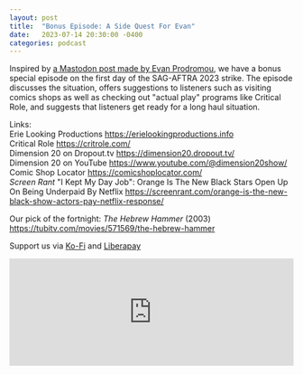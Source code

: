 ```yaml
---
layout: post
title:  "Bonus Episode: A Side Quest For Evan"
date:   2023-07-14 20:30:00 -0400
categories: podcast
---
```

Inspired by [a Mastodon post made by Evan Prodromou](https://cosocial.ca/@evan/110706952627326294), we have a bonus special episode on the first day of the SAG-AFTRA 2023 strike.  The episode discusses the situation, offers suggestions to listeners such as visiting comics shops as well as checking out "actual play" programs like Critical Role, and suggests that listeners get ready for a long haul situation.  

Links:  
Erie Looking Productions <https://erielookingproductions.info>  
Critical Role <https://critrole.com/>  
Dimension 20 on Dropout.tv <https://dimension20.dropout.tv/>  
Dimension 20 on YouTube <https://www.youtube.com/@dimension20show/>  
Comic Shop Locator <https://comicshoplocator.com/>  
*Screen Rant* "I Kept My Day Job": Orange Is The New Black Stars Open Up On Being Underpaid By Netflix <https://screenrant.com/orange-is-the-new-black-show-actors-pay-netflix-response/>  


Our pick of the fortnight: *The Hebrew Hammer* (2003) <https://tubitv.com/movies/571569/the-hebrew-hammer>  

Support us via [Ko-Fi](https://ko-fi.com/smkellat) and [Liberapay](https://liberapay.com/smkellat)  

<iframe src="https://embed.acast.com/6410a80dec813e00110faed2/64b1ef96f1f89f0011d38908" frameBorder="0" width="100%" height="190px"></iframe>  
